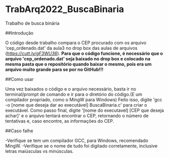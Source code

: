 # TrabArq2022_BuscaBinaria
Trabalho de busca binária

##Introdução

O código desde trabalho compara o CEP procurado com os arquivo 'cep_ordenado.dat' da aula3 no drop box das aulas de arquivos (*https://cutt.ly/gF3WU36*).
**Para que o código funcione, é necessário que o arquivo 'cep_ordenado.dat' seja baixado no drop box e colocado na mesma pasta que o repositório quando baixar o mesmo, pois era um arquivo muito grande para se por no GitHub!!!**

##Como usar

Uma vez baixados o código e o arquivo necessário, basta ir no terminal/prompt de comando e ir para o diretório do código.(E um compilador propriado, como o MingW para Windows)
Feito isso, digite 'gcc -o [nome que deseja dar ao executável] BuscaBinaria.c' para criar o executável.
Como passo final, digite '[nome do executavel] [CEP que deseja achar]' e o arquivo tentará encontrar o CEP, retornando o número de tentativas e, caso encontre, as informações do CEP.

##Caso falhe

-Verifique se tem um compilador GCC, para Windows, recomendado MingW.
-Verifique se o nome de tudo foi digitado corretamente, inclusive letras maiúsculas vs minúsculas.
